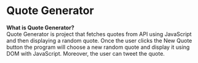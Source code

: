 
# Quote Generator

__What is Quote Generator?__ <br />
Quote Generator is project that fetches quotes from API using JavaScript and then displaying a random quote. Once the user clicks the New Quote button the program will choose a new random quote and display it using DOM with JavaScript. Moreover, the user can tweet the quote.
